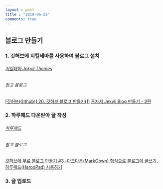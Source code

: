 ```yaml
---
layout : post
title : "2019-06-28"
comments: true
---
```


## 블로그 만들기

### 1. 깃허브에 지킬테마를 사용하여 블로그 설치


###### [지킬테마 Jekyll Themes](https://jekyllthemes.io/free)


###### 참고 블로그
[[깃허브(Github)] 20. 깃허브 블로그 만들기(1)](https://recoveryman.tistory.com/321?category=635733)
[혼자서 Jekyll Blog 만들기 - 2편](https://brunch.co.kr/@maemi/28)


### 2. 하루패드 다운받아 글 작성


###### [하루패드](http://pad.haroopress.com/user.html)


###### 참고 블로그
[깃허브에 무료 블로그 만들기 #3 -마크다운(MarkOown) 형식으로 블로그에 글쓰기, 하루패드(HarooPad) 사용하기](https://blog.naver.com/complusblog/221022204236)


### 3. 글 업로드